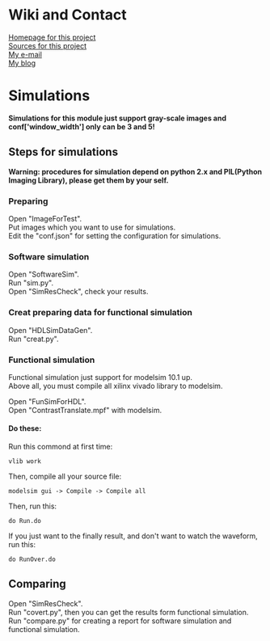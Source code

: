 # Wiki and Contact
[Homepage for this project](http://ifl.dtysky.moe)  
[Sources for this project](https://github.com/dtysky/FPGA-Imaging-Library)  
[My e-mail](Mailto:dtysky@outlook.com)  
[My blog](http://dtysky.moe)  

# Simulations
**Simulations for this module just support gray-scale images and conf['window_width'] only can be 3 and 5!**  

## Steps for simulations
**Warning: procedures for simulation depend on python 2.x and PIL(Python Imaging Library), please get them by your self.**  

### Preparing
Open "ImageForTest".  
Put images which you want to use for simulations.  
Edit the "conf.json" for setting the configuration for simulations.  

### Software simulation
Open "SoftwareSim".  
Run "sim.py".  
Open "SimResCheck", check your results.  

### Creat preparing data for functional simulation
Open "HDLSimDataGen".  
Run "creat.py".  

### Functional simulation
Functional simulation just support for modelsim 10.1 up.   
Above all, you must compile all xilinx vivado library to modelsim.  

Open "FunSimForHDL".  
Open "ContrastTranslate.mpf" with modelsim.  

#### Do these:

Run this commond at first time:

    vlib work  

Then, compile all your source file:  

    modelsim gui -> Compile -> Compile all  

Then, run this:

    do Run.do

If you just want to the finally result, and don't want to watch the waveform, run this:  

    do RunOver.do

## Comparing
Open "SimResCheck".  
Run "covert.py", then you can get the results form functional simulation.  
Run "compare.py" for creating a report for software simulation and functional simulation.  


